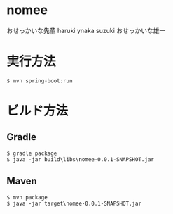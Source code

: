 ﻿# nomee
おせっかいな先輩
haruki
ynaka
suzuki
おせっかいな雄一


# 実行方法

    $ mvn spring-boot:run


# ビルド方法

## Gradle

    $ gradle package
    $ java -jar build\libs\nomee-0.0.1-SNAPSHOT.jar


## Maven

    $ mvn package
    $ java -jar target\nomee-0.0.1-SNAPSHOT.jar


